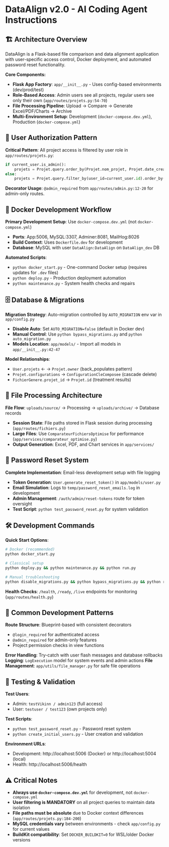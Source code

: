 # DataAlign v2.0 - AI Coding Agent Instructions

## 🏗️ Architecture Overview

DataAlign is a Flask-based file comparison and data alignment application with user-specific access control, Docker deployment, and automated password reset functionality.

**Core Components:**
- **Flask App Factory**: `app/__init__.py` - Uses config-based environments (dev/prod/test)
- **Role-Based Access**: Admin users see all projects, regular users see only their own (`app/routes/projets.py:54-70`)
- **File Processing Pipeline**: Upload → Compare → Generate Excel/PDF/Charts → Archive
- **Multi-Environment Setup**: Development (`docker-compose.dev.yml`), Production (`docker-compose.yml`)

## 🔑 User Authorization Pattern

**Critical Pattern**: All project access is filtered by user role in `app/routes/projets.py`:
```python
if current_user.is_admin():
    projets = Projet.query.order_by(Projet.nom_projet, Projet.date_creation.desc()).all()
else:
    projets = Projet.query.filter_by(user_id=current_user.id).order_by(...)
```

**Decorator Usage**: `@admin_required` from `app/routes/admin.py:12-20` for admin-only routes.

## 🐳 Docker Development Workflow

**Primary Development Setup**: Use `docker-compose.dev.yml` (not `docker-compose.yml`)
- **Ports**: App:5006, MySQL:3307, Adminer:8081, MailHog:8026
- **Build Context**: Uses `Dockerfile.dev` for development
- **Database**: MySQL with user `DataAlign:DataAlign` on `DataAlign_dev` DB

**Automated Scripts**:
- `python docker_start.py` - One-command Docker setup (requires updates for `.dev` files)
- `python deploy.py` - Production deployment automation
- `python maintenance.py` - System health checks and repairs

## 🗄️ Database & Migrations

**Migration Strategy**: Auto-migration controlled by `AUTO_MIGRATION` env var in `app/config.py`
- **Disable Auto**: Set `AUTO_MIGRATION=false` (default in Docker dev)
- **Manual Control**: Use `python bypass_migrations.py` and `python auto_migration.py`
- **Models Location**: `app/models/` - Import all models in `app/__init__.py:42-47`

**Model Relationships**:
- `User.projets` ← → `Projet.owner` (back_populates pattern)
- `Projet.configurations` → `ConfigurationCleComposee` (cascade delete)
- `FichierGenere.projet_id` → `Projet.id` (treatment results)

## 📁 File Processing Architecture

**File Flow**: `uploads/source/` → Processing → `uploads/archive/` → Database records
- **Session State**: File paths stored in Flask session during processing (`app/routes/fichiers.py`)
- **Large Files**: Use `ComparateurFichiersOptimise` for performance (`app/services/comparateur_optimise.py`)
- **Output Generation**: Excel, PDF, and Chart services in `app/services/`

## 🔐 Password Reset System

**Complete Implementation**: Email-less development setup with file logging
- **Token Generation**: `User.generate_reset_token()` in `app/models/user.py`
- **Email Simulation**: Logs to `temp/password_reset_emails.log` in development
- **Admin Management**: `/auth/admin/reset-tokens` route for token oversight
- **Test Script**: `python test_password_reset.py` for system validation

## 🛠️ Development Commands

**Quick Start Options**:
```bash
# Docker (recommended)
python docker_start.py

# Classical setup
python deploy.py && python maintenance.py && python run.py

# Manual troubleshooting
python disable_migrations.py && python bypass_migrations.py && python run.py
```

**Health Checks**: `/health`, `/ready`, `/live` endpoints for monitoring (`app/routes/health.py`)

## 🎯 Common Development Patterns

**Route Structure**: Blueprint-based with consistent decorators
- `@login_required` for authenticated access
- `@admin_required` for admin-only features
- Project permission checks in view functions

**Error Handling**: Try-catch with user flash messages and database rollbacks
**Logging**: `LogExecution` model for system events and admin actions
**File Management**: `app/utils/file_manager.py` for safe file operations

## 🚀 Testing & Validation

**Test Users**: 
- Admin: `testVikinn / admin123` (full access)
- User: `testuser / test123` (own projects only)

**Test Scripts**: 
- `python test_password_reset.py` - Password reset system
- `python create_initial_users.py` - User creation and validation

**Environment URLs**: 
- Development: http://localhost:5006 (Docker) or http://localhost:5004 (local)
- Health: http://localhost:5006/health

## ⚠️ Critical Notes

- **Always use `docker-compose.dev.yml`** for development, not `docker-compose.yml`
- **User filtering is MANDATORY** on all project queries to maintain data isolation
- **File paths must be absolute** due to Docker context differences (`app/routes/projets.py:184-200`)
- **MySQL credentials vary** between environments - check `app/config.py` for current values
- **BuildKit compatibility**: Set `DOCKER_BUILDKIT=0` for WSL/older Docker versions

